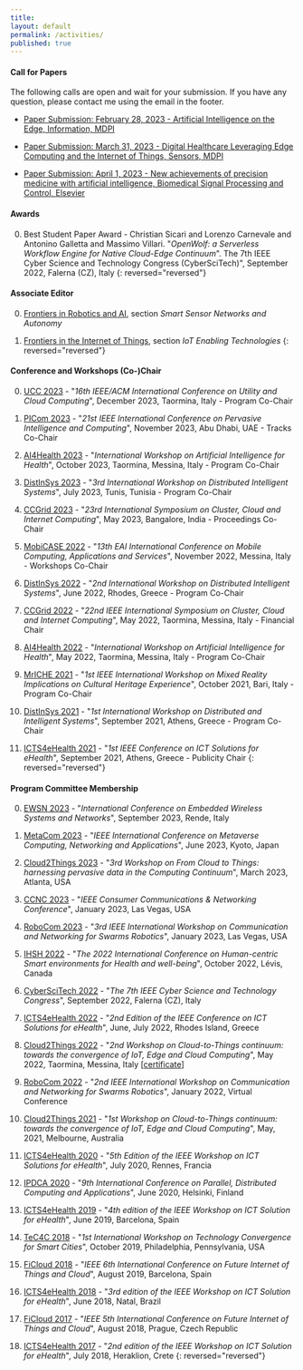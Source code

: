 ```yaml
---
title:
layout: default
permalink: /activities/
published: true
---
```


#### Call for Papers
The following calls are open and wait for your submission. If you have any question, please contact me using the email in the footer.

- [Paper Submission: February 28, 2023 - Artificial Intelligence on the Edge, Information, MDPI](https://www.mdpi.com/journal/information/special_issues/AI_on_the_edge)

- [Paper Submission: March 31, 2023 - Digital Healthcare Leveraging Edge Computing and the Internet of Things, Sensors, MDPI](https://www.mdpi.com/journal/sensors/special_issues/digihealth_IoT)

- [Paper Submission: April 1, 2023 - New achievements of precision medicine with artificial intelligence, Biomedical Signal Processing and Control, Elsevier](https://www.sciencedirect.com/journal/biomedical-signal-processing-and-control/about/call-for-papers)

#### Awards
0. Best Student Paper Award - Christian Sicari and Lorenzo Carnevale and Antonino Galletta and Massimo Villari. "*OpenWolf: a Serverless Workflow Engine for Native Cloud-Edge Continuum*". The 7th IEEE Cyber Science and Technology Congress (CyberSciTech)", September 2022, Falerna (CZ), Italy
{: reversed="reversed"}

#### Associate Editor
0. [Frontiers in Robotics and AI](https://www.frontiersin.org/journals/robotics-and-ai/sections/smart-sensor-networks-and-autonomy), section <i>Smart Sensor Networks and Autonomy</i>

0. [Frontiers in the Internet of Things](https://www.frontiersin.org/journals/the-internet-of-things/sections/iot-enabling-technologies), section <i>IoT Enabling Technologies</i>
{: reversed="reversed"}

#### Conference and Workshops (Co-)Chair
0. [UCC 2023](https://ucc-conference.org/) - "<i>16th IEEE/ACM International Conference on Utility and Cloud Computing</i>", December 2023, Taormina, Italy - Program Co-Chair

0. [PICom 2023](https://icnetlab.org/cyber-science2023/picom/index.html) - "<i>21st IEEE International Conference on Pervasive Intelligence and Computing</i>", November 2023, Abu Dhabi, UAE - Tracks Co-Chair

0. [AI4Health 2023](https://www.ai4health.icar.cnr.it/) - "<i>International Workshop on Artificial Intelligence for Health</i>", October 2023, Taormina, Messina, Italy - Program Co-Chair

0. [DistInSys 2023](https://fcrlab.unime.it/calls/distinsys2023) - "<i>3rd International Workshop on Distributed Intelligent Systems</i>", July 2023, Tunis, Tunisia - Program Co-Chair

0. [CCGrid 2023](https://ccgrid2023.iisc.ac.in/) - "<i>23rd International Symposium on Cluster, Cloud and Internet Computing</i>", May 2023, Bangalore, India - Proceedings Co-Chair

0. [MobiCASE 2022](https://mobicase.eai-conferences.org/2022) - "<i>13th EAI International Conference on Mobile Computing, Applications and Services</i>", November 2022, Messina, Italy - Workshops Co-Chair

0. [DistInSys 2022](https://fcrlab.unime.it/calls/distinsys2022) - "<i>2nd International Workshop on Distributed Intelligent Systems</i>", June 2022, Rhodes, Greece - Program Co-Chair

0. [CCGrid 2022](https://fcrlab.unime.it/ccgrid22) - "<i>22nd IEEE International Symposium on Cluster, Cloud and Internet Computing</i>", May 2022, Taormina, Messina, Italy - Financial Chair

0. [AI4Health 2022](https://www.ai4health.icar.cnr.it/ai4health2022/index.html) - "<i>International Workshop on Artificial Intelligence for Health</i>", May 2022, Taormina, Messina, Italy - Program Co-Chair

0. [MrICHE 2021](https://fcrlab.unime.it/calls/mriche2021) - "<i>1st IEEE International Workshop on Mixed Reality Implications on Cultural Heritage Experience</i>", October 2021, Bari, Italy - Program Co-Chair

0. [DistInSys 2021](https://fcrlab.unime.it/calls/distinsys2021) - "<i>1st International Workshop on Distributed and Intelligent Systems</i>", September 2021, Athens, Greece - Program Co-Chair

0. [ICTS4eHealth 2021](https://www.icts4ehealth.icar.cnr.it/ICTS4eHealth2021/index.html) - "<i>1st IEEE Conference on ICT Solutions for eHealth</i>", September 2021, Athens, Greece - Publicity Chair
{: reversed="reversed"}

#### Program Committee Membership
0. [EWSN 2023](https://events.dimes.unical.it/ewsn2023) - "<i>International Conference on Embedded Wireless Systems and Networks</i>", September 2023, Rende, Italy

0. [MetaCom 2023](https://www.ieee-metacom.org/2023/) - "<i>IEEE International Conference on Metaverse Computing, Networking and Applications</i>", June 2023, Kyoto, Japan

0. [Cloud2Things 2023](https://cloud2things.netsons.org/2023/index.html) - "<i>3rd Workshop on From Cloud to Things: harnessing pervasive data in the Computing Continuum</i>", March 2023, Atlanta, USA

0. [CCNC 2023](https://ccnc2023.ieee-ccnc.org/) - "<i>IEEE Consumer Communications & Networking Conference</i>", January 2023, Las Vegas, USA

0. [RoboCom 2023](https://robocom2023.nws.cs.unibo.it/) - "<i>3rd IEEE International Workshop on Communication and Networking for Swarms Robotics</i>", January 2023, Las Vegas, USA

0. [IHSH 2022](https://ihsh2022.uqar.ca/) - "<i>The 2022 International Conference on Human-centric Smart environments for Health and well-being</i>", October 2022, Lévis, Canada

0. [CyberSciTech 2022](http://cyber-science.org/2022/cyberscitech/) - "<i>The 7th IEEE Cyber Science and Technology Congress</i>", September 2022, Falerna (CZ), Italy

0. [ICTS4eHealth 2022](https://icts4ehealth.icar.cnr.it/) - "<i>2nd Edition of the IEEE Conference on ICT Solutions for eHealth</i>", June, July 2022, Rhodes Island, Greece

0. [Cloud2Things 2022](https://cloud2things2022.netsons.org) - "<i>2nd Workshop on Cloud-to-Things continuum: towards the convergence of IoT, Edge and Cloud Computing</i>", May 2022, Taormina, Messina, Italy [[certificate](https://drive.google.com/file/d/1tR7AiEKAzVlR0Z5y8EHwjZcD36Pztheb/view?usp=sharing)]

0. [RoboCom 2022](https://robocom2022.nws.cs.unibo.it/) - "<i>2nd IEEE International Workshop on Communication and Networking for Swarms Robotics</i>", January 2022, Virtual Conference

0. [Cloud2Things 2021](https://cloud2things2021.netsons.org/) - "<i>1st Workshop on Cloud-to-Things continuum: towards the convergence of IoT, Edge and Cloud Computing</i>", May, 2021, Melbourne, Australia

0. [ICTS4eHealth 2020](https://icts4ehealth.icar.cnr.it/ICTS4eHealth2020/index.html) - "<i>5th Edition of the IEEE Workshop on ICT Solutions for eHealth</i>", July 2020, Rennes, Francia

0. [IPDCA 2020](https://sites.google.com/view/ipdca2020) - "<i>9th International Conference on Parallel, Distributed Computing and Applications</i>", June 2020, Helsinki, Finland

0. [ICTS4eHealth 2019](https://icts4ehealth.icar.cnr.it/ICTS4eHealth2019/index.html) - "<i>4th edition of the IEEE Workshop on ICT Solution for eHealth</i>", June 2019, Barcelona, Spain

0. [TeC4C 2018](http://tec4c2018.netsons.org/) - "<i>1st International Workshop on Technology Convergence for Smart Cities</i>", October 2019, Philadelphia, Pennsylvania, USA

0. [FiCloud 2018](http://www.ficloud.org/2018) - "<i>IEEE 6th International Conference on Future Internet of Things and Cloud</i>", August 2019, Barcelona, Spain

0. [ICTS4eHealth 2018](https://icts4ehealth.icar.cnr.it/ICTS4eHealth2018/index.html) - "<i>3rd edition of the IEEE Workshop on ICT Solution for eHealth</i>", June 2018, Natal, Brazil

0. [FiCloud 2017](http://www.ficloud.org/2017) - "<i>IEEE 5th International Conference on Future Internet of Things and Cloud</i>", August 2018, Prague, Czech Republic

0. [ICTS4eHealth 2017](https://icts4ehealth.icar.cnr.it/ICTS4eHealth2017/index.html) - "<i>2nd edition of the IEEE Workshop on ICT Solution for eHealth</i>", July 2018, Heraklion, Crete
{: reversed="reversed"}